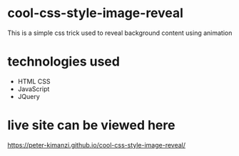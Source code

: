 # cool-css-style-image-reveal

This is a  simple css trick used to reveal background content using animation

# technologies used
* HTML CSS
* JavaScript
* JQuery



# live site can be viewed here
https://peter-kimanzi.github.io/cool-css-style-image-reveal/
